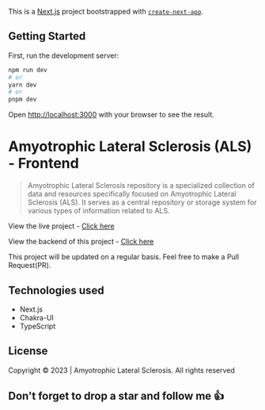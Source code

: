 This is a [Next.js](https://nextjs.org/) project bootstrapped with [`create-next-app`](https://github.com/vercel/next.js/tree/canary/packages/create-next-app).

## Getting Started

First, run the development server:

```bash
npm run dev
# or
yarn dev
# or
pnpm dev
```

Open [http://localhost:3000](http://localhost:3000) with your browser to see the result.
#

# Amyotrophic Lateral Sclerosis (ALS) - Frontend

> Amyotrophic Lateral Sclerosis repository is a specialized collection of data and resources specifically focused on Amyotrophic Lateral Sclerosis (ALS). It serves as a central repository or storage system for various types of information related to ALS.

View the live project - [Click here](https://otpd4als.vercel.app)

View the backend of this project - [Click here](https://github.com/Sproff/otpd4als-api)

This project will be updated on a regular basis. Feel free to make a Pull Request(PR).

## Technologies used

- Next.js
- Chakra-UI
- TypeScript

## License

Copyright © 2023 | Amyotrophic Lateral Sclerosis. All rights reserved

## Don't forget to drop a star and follow me 👍
